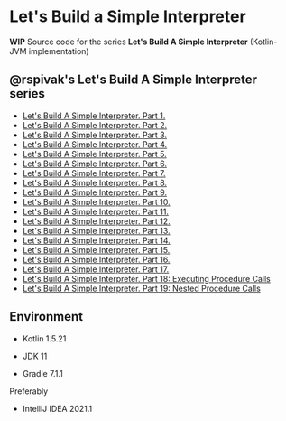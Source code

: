 # Let's Build a Simple Interpreter

**WIP**
Source code for the series **Let's Build A Simple Interpreter** (Kotlin-JVM
implementation)

## @rspivak's **Let's Build A Simple Interpreter** series

+ [Let's Build A Simple Interpreter. Part 1.](https://ruslanspivak.com/lsbasi-part1/)
+ [Let's Build A Simple Interpreter. Part 2.](https://ruslanspivak.com/lsbasi-part2/)
+ [Let's Build A Simple Interpreter. Part 3.](https://ruslanspivak.com/lsbasi-part3/)
+ [Let's Build A Simple Interpreter. Part 4.](https://ruslanspivak.com/lsbasi-part4/)
+ [Let's Build A Simple Interpreter. Part 5.](https://ruslanspivak.com/lsbasi-part5/)
+ [Let's Build A Simple Interpreter. Part 6.](https://ruslanspivak.com/lsbasi-part6/)
+ [Let's Build A Simple Interpreter. Part 7.](https://ruslanspivak.com/lsbasi-part7/)
+ [Let's Build A Simple Interpreter. Part 8.](https://ruslanspivak.com/lsbasi-part8/)
+ [Let's Build A Simple Interpreter. Part 9.](https://ruslanspivak.com/lsbasi-part9/)
+ [Let's Build A Simple Interpreter. Part 10.](https://ruslanspivak.com/lsbasi-part10/)
+ [Let's Build A Simple Interpreter. Part 11.](https://ruslanspivak.com/lsbasi-part11/)
+ [Let's Build A Simple Interpreter. Part 12.](https://ruslanspivak.com/lsbasi-part12/)
+ [Let's Build A Simple Interpreter. Part 13.](https://ruslanspivak.com/lsbasi-part13/)
+ [Let's Build A Simple Interpreter. Part 14.](https://ruslanspivak.com/lsbasi-part14/)
+ [Let's Build A Simple Interpreter. Part 15.](https://ruslanspivak.com/lsbasi-part15/)
+ [Let's Build A Simple Interpreter. Part 16.](https://ruslanspivak.com/lsbasi-part16/)
+ [Let's Build A Simple Interpreter. Part 17.](https://ruslanspivak.com/lsbasi-part17/)
+ [Let's Build A Simple Interpreter. Part 18: Executing Procedure Calls](https://ruslanspivak.com/lsbasi-part18/)
+ [Let's Build A Simple Interpreter. Part 19: Nested Procedure Calls](https://ruslanspivak.com/lsbasi-part19/)

## Environment

+ Kotlin 1.5.21

+ JDK 11

+ Gradle 7.1.1

Preferably

+ IntelliJ IDEA 2021.1
